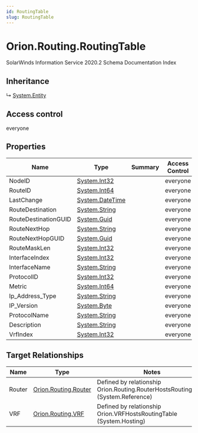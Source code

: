 ```yaml
---
id: RoutingTable
slug: RoutingTable
---
```


# Orion.Routing.RoutingTable

SolarWinds Information Service 2020.2 Schema Documentation Index

## Inheritance

↳ [System.Entity](./../System/Entity)

## Access control

everyone

## Properties

| Name | Type | Summary | Access Control |
| ------ | ------ | ------ | ------ |
| NodeID | [System.Int32](https://docs.microsoft.com/en-us/dotnet/api/system.int32) |  | everyone |
| RouteID | [System.Int64](https://docs.microsoft.com/en-us/dotnet/api/system.int64) |  | everyone |
| LastChange | [System.DateTime](https://docs.microsoft.com/en-us/dotnet/api/system.datetime) |  | everyone |
| RouteDestination | [System.String](https://docs.microsoft.com/en-us/dotnet/api/system.string) |  | everyone |
| RouteDestinationGUID | [System.Guid](https://docs.microsoft.com/en-us/dotnet/api/system.guid) |  | everyone |
| RouteNextHop | [System.String](https://docs.microsoft.com/en-us/dotnet/api/system.string) |  | everyone |
| RouteNextHopGUID | [System.Guid](https://docs.microsoft.com/en-us/dotnet/api/system.guid) |  | everyone |
| RouteMaskLen | [System.Int32](https://docs.microsoft.com/en-us/dotnet/api/system.int32) |  | everyone |
| InterfaceIndex | [System.Int32](https://docs.microsoft.com/en-us/dotnet/api/system.int32) |  | everyone |
| InterfaceName | [System.String](https://docs.microsoft.com/en-us/dotnet/api/system.string) |  | everyone |
| ProtocolID | [System.Int32](https://docs.microsoft.com/en-us/dotnet/api/system.int32) |  | everyone |
| Metric | [System.Int64](https://docs.microsoft.com/en-us/dotnet/api/system.int64) |  | everyone |
| Ip_Address_Type | [System.String](https://docs.microsoft.com/en-us/dotnet/api/system.string) |  | everyone |
| IP_Version | [System.Byte](https://docs.microsoft.com/en-us/dotnet/api/system.byte) |  | everyone |
| ProtocolName | [System.String](https://docs.microsoft.com/en-us/dotnet/api/system.string) |  | everyone |
| Description | [System.String](https://docs.microsoft.com/en-us/dotnet/api/system.string) |  | everyone |
| VrfIndex | [System.Int32](https://docs.microsoft.com/en-us/dotnet/api/system.int32) |  | everyone |

## Target Relationships

| Name | Type | Notes |
| ------ | ------ | ------ |
| Router | [Orion.Routing.Router](./../Orion.Routing/Router) | Defined by relationship Orion.Routing.RouterHostsRoutingTable (System.Reference) |
| VRF | [Orion.Routing.VRF](./../Orion.Routing/VRF) | Defined by relationship Orion.VRFHostsRoutingTable (System.Hosting) |

